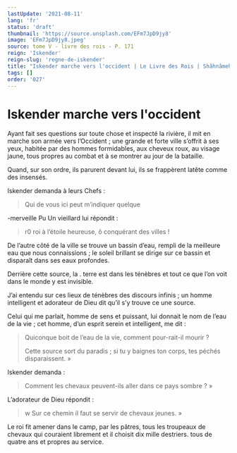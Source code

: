 ```yaml
---
lastUpdate: '2021-08-11'
lang: 'fr'
status: 'draft'
thumbnail: 'https://source.unsplash.com/EFm7JpD9jy8'
image: 'EFm7JpD9jy8.jpeg'
source: tome V - livre des rois - P. 171
reign: 'Iskender'
reign-slug: 'regne-de-iskender'
title: "Iskender marche vers l'occident | Le Livre des Rois | Shâhnâmeh"
tags: []
order: '027'
---
```


<!-- LTeX: language=fr -->

# Iskender marche vers l'occident

Ayant fait ses questions sur toute chose et inspecté la rivière, il mit en marche son armée vers l’Occident ; une grande et forte ville s’offrit à ses yeux, habitée par des hommes formidables, aux cheveux roux, au visage jaune, tous propres au combat et à se montrer au jour de la bataille.

Quand, sur son ordre, ils parurent devant lui, ils se frappèrent latête comme des insensés.

Iskender demanda à leurs Chefs :

> Qui de vous ici peut m’indiquer quelque

-merveille Pu Un vieillard lui répondit :

> r0 roi à l’étoile heureuse, ô conquérant des villes !

De l’autre côté de la ville se trouve un bassin d’eau, rempli de la meilleure eau que nous connaissions ; le soleil brillant se dirige sur ce bassin et disparaît dans ses eaux profondes.

Derrière cette source, la . terre est dans les ténèbres et tout ce que l’on voit dans le monde y est invisible.

J’ai entendu sur ces lieux de ténèbres des discours infinis ; un homme intelligent et adorateur de Dieu dit qu’il s’y trouve ce une source.

Celui qui me parlait, homme de sens et puissant, lui donnait le nom de l’eau de la vie ; cet homme, d’un esprit serein et intelligent, me dit :

> Quiconque boit de l’eau de la vie, comment pour-rait-il mourir ?
>
> Cette source sort du paradis ; si tu y baignes ton corps, tes péchés disparaissent. »

Iskender demanda :

> Comment les chevaux peuvent-ils aller dans ce pays sombre ? »

L’adorateur de Dieu répondit :

> w Sur ce chemin il faut se servir de chevaux jeunes. »

Le roi fit amener dans le camp, par les pâtres, tous les troupeaux de chevaux qui couraient librement et il choisit dix mille destriers. tous de quatre ans et propres au service.
